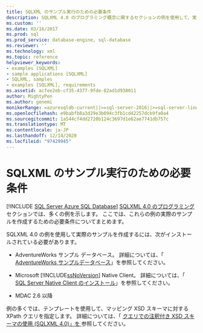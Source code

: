```yaml
---
title: SQLXML のサンプル実行のための必要条件
description: SQLXML 4.0 のプログラミング概念に関するセクションの例を使用して、実際のサンプルを作成するための要件について説明します。
ms.custom: ''
ms.date: 03/16/2017
ms.prod: sql
ms.prod_service: database-engine, sql-database
ms.reviewer: ''
ms.technology: xml
ms.topic: reference
helpviewer_keywords:
- examples [SQLXML]
- sample applications [SQLXML]
- SQLXML, samples
- examples [SQLXML], requirements
ms.assetid: acfee2eb-cf35-4377-9fde-82ad1d938011
author: MightyPen
ms.author: genemi
monikerRange: =azuresqldb-current||>=sql-server-2016||>=sql-server-linux-2017||=azuresqldb-mi-current
ms.openlocfilehash: e9babfb8a3d29e3b094c3fb1cd42257dcb9fa0a4
ms.sourcegitcommit: 1a544cf4dd2720b124c3697d1e62ae7741db757c
ms.translationtype: MT
ms.contentlocale: ja-JP
ms.lasthandoff: 12/14/2020
ms.locfileid: "97429945"
---
```

# <a name="requirements-for-running-sqlxml-examples"></a>SQLXML のサンプル実行のための必要条件
[!INCLUDE [SQL Server Azure SQL Database](../../includes/applies-to-version/sql-asdb.md)]
  [SQLXML 4.0 のプログラミング](../../relational-databases/sqlxml/sqlxml-4-0-programming-concepts.md)セクションでは、多くの例を示します。 ここでは、これらの例の実際のサンプルを作成するための必要条件についてまとめます。  
  
 SQLXML 4.0 の例を使用して実際のサンプルを作成するには、次がインストールされている必要があります。  
  
-   AdventureWorks サンプル データベース。 詳細については、「 [AdventureWorks サンプルデータベース](https://msftdbprodsamples.codeplex.com/)」を参照してください。  
  
-   Microsoft [!INCLUDE[ssNoVersion](../../includes/ssnoversion-md.md)] Native Client。 詳細については、「 [SQL Server Native Client のインストール](../../relational-databases/native-client/applications/installing-sql-server-native-client.md)」を参照してください。  
  
-   MDAC 2.6 以降  
  
 例の多くでは、テンプレートを使用して、マッピング XSD スキーマに対する XPath クエリを指定します。 詳細については、「 [クエリでの注釈付き XSD スキーマの使用 &#40;SQLXML 4.0&#41;」を ](../../relational-databases/sqlxml/annotated-xsd-schemas/using-annotated-xsd-schemas-in-queries-sqlxml-4-0.md)参照してください。  
  
  
